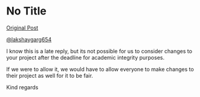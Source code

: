 # No Title

[Original Post](https://discourse.onlinedegree.iitm.ac.in/t/164277/647)

<p><a class="mention" href="/u/lakshaygarg654">@lakshaygarg654</a></p>
<p>I know this is a late reply, but its not possible for us to consider changes to your project after the deadline for academic integrity purposes.</p>
<p>If we were to allow it, we would have to allow everyone to make changes to their project as well for it to be fair.</p>
<p>Kind regards</p>